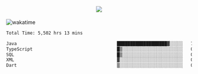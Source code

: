 <h1 align="center">
  <img src="https://readme-typing-svg.herokuapp.com/?font=Righteous&size=35&center=true&vCenter=true&width=500&height=70&duration=4000&lines=Hi!+%F0%9F%91%8B+I%27m+Ali%20Osman!;" />
</h1>


![wakatime](https://wakatime.com/share/@aliosmanoktar/3a8ffe71-6da4-4964-913b-2f09afbe53bf.svg?cache=none)
<!--START_SECTION:waka-->

```txt
Total Time: 5,502 hrs 13 mins

Java                                      ███████████████████▓░░░░░   79.32 %
TypeScript                                █▒░░░░░░░░░░░░░░░░░░░░░░░   05.90 %
SQL                                       █▒░░░░░░░░░░░░░░░░░░░░░░░   05.26 %
XML                                       ▓░░░░░░░░░░░░░░░░░░░░░░░░   02.16 %
Dart                                      ▒░░░░░░░░░░░░░░░░░░░░░░░░   01.26 %
```

<!--END_SECTION:waka-->


